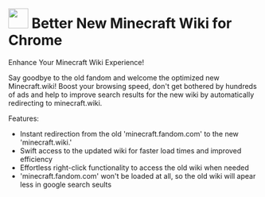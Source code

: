 # <img src="https://file.strassburger.dev/mcwikilogo.png" height="40px"> Better New Minecraft Wiki for Chrome
Enhance Your Minecraft Wiki Experience!

Say goodbye to the old fandom and welcome the optimized new Minecraft.wiki! Boost your browsing speed, don't get bothered by hundreds of ads and help to improve search results for the new wiki by automatically redirecting to minecraft.wiki.

Features:
- Instant redirection from the old 'minecraft.fandom.com' to the new 'minecraft.wiki.'
- Swift access to the updated wiki for faster load times and improved efficiency
- Effortless right-click functionality to access the old wiki when needed
- 'minecraft.fandom.com' won't be loaded at all, so the old wiki will apear less in google search seults
